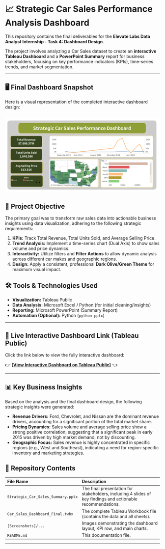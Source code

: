 # 📈 Strategic Car Sales Performance Analysis Dashboard

This repository contains the final deliverables for the **Elevate Labs Data Analyst Internship - Task 4: Dashboard Design**.

The project involves analyzing a Car Sales dataset to create an **interactive Tableau Dashboard** and a **PowerPoint Summary** report for business stakeholders, focusing on key performance indicators (KPIs), time-series trends, and market segmentation.

---
## 🖥️ Final Dashboard Snapshot

Here is a visual representation of the completed interactive dashboard design:

![Strategic Car Sales Performance Dashboard Final View](https://github.com/apex-analytics-solutions/ElevateLabs_Task3_CarSales_Dashboard/blob/main/ElevateLabs_Task3_CarSales_Dashboard.png)
---
## 🎯 Project Objective

The primary goal was to transform raw sales data into actionable business insights using data visualization, adhering to the following strategic requirements:
1.  **KPIs:** Track Total Revenue, Total Units Sold, and Average Selling Price.
2.  **Trend Analysis:** Implement a time-series chart (Dual Axis) to show sales volume and price dynamics.
3.  **Interactivity:** Utilize filters and **Filter Actions** to allow dynamic analysis across different car makes and geographic regions.
4.  **Design:** Apply a consistent, professional **Dark Olive/Green Theme** for maximum visual impact.

## 🛠️ Tools & Technologies Used

* **Visualization:** Tableau Public
* **Data Analysis:** Microsoft Excel / Python (for initial cleaning/insights)
* **Reporting:** Microsoft PowerPoint (Summary Report)
* **Automation (Optional):** Python (`python-pptx`)

---

## 🔗 Live Interactive Dashboard Link (Tableau Public)

Click the link below to view the fully interactive dashboard:

👉 **[[View Interactive Dashboard on Tableau Public](https://public.tableau.com/app/profile/anees.ur.rehman4765/viz/StrategicCarSalesPerformanceDashboard/Dashboard2?publish=yes)]** 👈

---

## 📊 Key Business Insights

Based on the analysis and the final dashboard design, the following strategic insights were generated:

* **Revenue Drivers:** Ford, Chevrolet, and Nissan are the dominant revenue drivers, accounting for a significant portion of the total market share.
* **Pricing Dynamics:** Sales volume and average selling price show a strong positive correlation, suggesting that a significant peak in early 2015 was driven by high market demand, not by discounting.
* **Geographic Focus:** Sales revenue is highly concentrated in specific regions (e.g., West and Southeast), indicating a need for region-specific inventory and marketing strategies.

## 📁 Repository Contents

| File Name | Description |
| :--- | :--- |
| `Strategic_Car_Sales_Summary.pptx` | The final presentation for stakeholders, including 4 slides of key findings and actionable recommendations. |
| `Car_Sales_Dashboard_Final.twbx` | The complete Tableau Workbook file (contains the data and all sheets). |
| `[Screenshots]/...` | Images demonstrating the dashboard layout, KPI row, and main charts. |
| `README.md` | This documentation file. |

---
